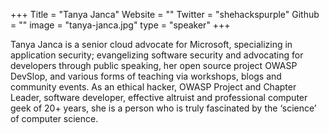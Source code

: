 +++
Title = "Tanya Janca"
Website = ""
Twitter = "shehackspurple"
Github = ""
image = "tanya-janca.jpg"
type = "speaker"
+++

Tanya Janca is a senior cloud advocate for Microsoft, specializing in application
security; evangelizing software security and advocating for developers through public
speaking, her open source project OWASP DevSlop, and various forms of teaching via
workshops, blogs and community events.  As an ethical hacker, OWASP Project and Chapter
Leader, software developer, effective altruist and professional computer geek of 20+
years, she is a person who is truly fascinated by the ‘science’ of computer science.
